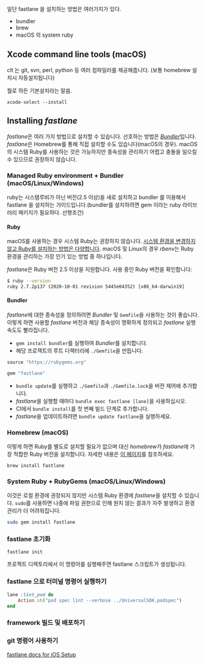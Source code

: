일단 fastlane 을 설치하는 방법은 여러가지가 있다.

- bundler
- brew
- macOS 의 system ruby

## Xcode command line tools (macOS)

clt 는 git, svn, perl, python 등 여러 컴파일러를 제공해줍니다. (보통 homebrew 설치시 자동설치됩니다)

뭘로 하든 기본설치라는 말씀.

```no-highlight
xcode-select --install
```

## Installing *fastlane*

*fastlane*은 여러 가지 방법으로 설치할 수 있습니다. 선호하는 방법은 [*Bundler*](https://bundler.io/)입니다. *fastlane*은 Homebrew를 통해 직접 설치할 수도 있습니다(macOS의 경우). macOS의 시스템 Ruby를 사용하는 것은 가능하지만 종속성을 관리하기 어렵고 충돌을 일으킬 수 있으므로 권장하지 않습니다.

### Managed Ruby environment + Bundler (macOS/Linux/Windows)

ruby는 시스템루비가 아닌 버전(2.5 이상)을 새로 설치하고 bundler 를 이용해서 fastlane 을 설치하는 가이드입니다.(bundler를 설치하려면 gem 이라는 ruby 라이브러리 패키지가 필요하다. 선행조건)

#### Ruby

macOS를 사용하는 경우 시스템 Ruby는 권장하지 않습니다. [시스템 환경을 변경하지 않고 Ruby를 설치하는 방법은 다양합니다](https://www.ruby-lang.org/en/documentation/installation/#managers). macOS 및 Linux의 경우 *rbenv*는 Ruby 환경을 관리하는 가장 인기 있는 방법 중 하나입니다.

*fastlane*은 Ruby 버전 2.5 이상을 지원합니다. 사용 중인 Ruby 버전을 확인합니다:

```sh
$ ruby --version
ruby 2.7.2p137 (2020-10-01 revision 5445e04352) [x86_64-darwin19]
```

#### Bundler

*fastlane*에 대한 종속성을 정의하려면 *Bundler* 및 `Gemfile`을 사용하는 것이 좋습니다. 이렇게 하면 사용할 *fastlane* 버전과 해당 종속성이 명확하게 정의되고 *fastlane* 실행 속도도 빨라집니다.

- `gem install bundler`를 실행하여 *Bundler*를 설치합니다.
- 해당 프로젝트의 루트 디렉터리에 `./Gemfile`을 만듭니다.

```ruby
source "https://rubygems.org"

gem "fastlane"
```

- `bundle update`를 실행하고 `./Gemfile`과 `./Gemfile.lock`을 버전 제어에 추가합니다.
- *fastlane*을 실행할 때마다 `bundle exec fastlane [lane]`을 사용하십시오.
- CI에서 `bundle install`를 첫 번째 빌드 단계로 추가합니다.
- *fastlane*을 업데이트하려면 `bundle update fastlane`을 실행하세요.

### Homebrew (macOS)

이렇게 하면 Ruby를 별도로 설치할 필요가 없으며 대신 *homebrew*가 *fastlane*에 가장 적합한 Ruby 버전을 설치합니다. 자세한 내용은 [이 페이지](https://formulae.brew.sh/formula/fastlane)를 참조하세요.

```sh
brew install fastlane
```

### System Ruby + RubyGems (macOS/Linux/Windows)

이것은 로컬 환경에 권장되지 않지만 시스템 Ruby 환경에 *fastlane*을 설치할 수 있습니다. `sudo`를 사용하면 나중에 파일 권한으로 인해 원치 않는 결과가 자주 발생하고 환경 관리가 더 어려워집니다.

```sh
sudo gem install fastlane
```

### fastlane 초기화

```
fastlane init
```

프로젝트 디렉토리에서 이 명령어를 실행해주면 fastlane 스크립트가 생성됩니다.

### fastlane 으로 터미널 명령어 실행하기

```ruby
lane :lint_pod do
    Action.sh("pod spec lint --verbose ../UniversalSDK.podspec")
end
```

### framework 빌드 및 배포하기

### git 명령어 사용하기

[fastlane docs for iOS Setup](https://docs.fastlane.tools/getting-started/ios/setup/)
